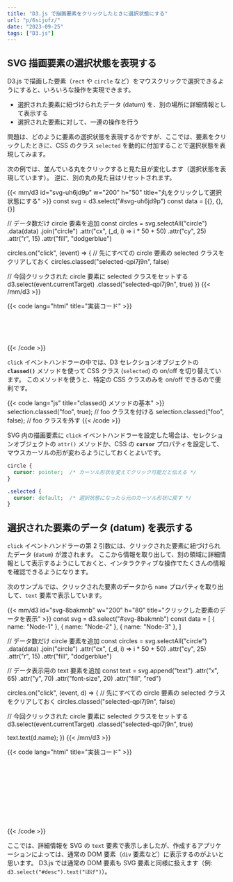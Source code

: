 ```yaml
---
title: "D3.js で描画要素をクリックしたときに選択状態にする"
url: "p/6sijufz/"
date: "2023-09-25"
tags: ["D3.js"]
---
```


<style>
  circle {
    cursor: pointer;
  }
  .selected-qpi7j9n {
    fill: cyan;
    stroke: red;
    stroke-width: 5;
    cursor: default;
  }
</style>

SVG 描画要素の選択状態を表現する
----

D3.js で描画した要素（`rect` や `circle` など）をマウスクリックで選択できるようにすると、いろいろな操作を実現できます。

- 選択された要素に紐づけられたデータ (datum) を、別の場所に詳細情報として表示する
- 選択された要素に対して、一連の操作を行う

問題は、どのように要素の選択状態を表現するかですが、ここでは、要素をクリックしたときに、CSS のクラス `selected` を動的に付加することで選択状態を表現してみます。

次の例では、並んでいる丸をクリックすると見た目が変化します（選択状態を表現しています）。
逆に、別の丸の見た目はリセットされます。

{{< mm/d3 id="svg-uh6jd9p" w="200" h="50" title="丸をクリックして選択状態にする" >}}
const svg = d3.select("#svg-uh6jd9p")
const data = [{}, {}, {}]

// データ数だけ circle 要素を追加
const circles = svg.selectAll("circle")
  .data(data)
  .join("circle")
  .attr("cx", (_d, i) => i * 50 + 50)
  .attr("cy", 25)
  .attr("r", 15)
  .attr("fill", "dodgerblue")

circles.on("click", (event) => {
  // 先にすべての circle 要素の selected クラスをクリアしておく
  circles.classed("selected-qpi7j9n", false)

  // 今回クリックされた circle 要素に selected クラスをセットする
  d3.select(event.currentTarget)
    .classed("selected-qpi7j9n", true)
})
{{< /mm/d3 >}}

{{< code lang="html" title="実装コード" >}}
<style>
  circle {
    cursor: pointer;
  }

  /* 選択された要素に付加するクラス */
  .selected {
    fill: cyan;
    stroke: red;
    stroke-width: 5;
    cursor: default;
  }
</style>
<svg id="svg-uh6jd9p" width="200" height="50"></svg>
<script>
const svg = d3.select("#svg-uh6jd9p")
const data = [{}, {}, {}]

// データ数だけ circle 要素を追加
const circles = svg.selectAll("circle")
  .data(data)
  .join("circle")
  .attr("cx", (_d, i) => i * 50 + 50)
  .attr("cy", 25)
  .attr("r", 15)
  .attr("fill", "dodgerblue")

circles.on("click", (event) => {
  // 先にすべての circle 要素の selected クラスをクリアしておく
  circles.classed("selected", false)

  // 今回クリックされた circle 要素に selected クラスをセットする
  d3.select(event.currentTarget)
    .classed("selected", true)
})
</script>
{{< /code >}}

`click` イベントハンドラーの中では、D3 セレクションオブジェクトの __`classed()`__ メソッドを使って CSS クラス (`selected`) の on/off を切り替えています。
このメソッドを使うと、特定の CSS クラスのみを on/off できるので便利です。

{{< code lang="js" title="classed() メソッドの基本" >}}
selection.classed("foo", true);   // foo クラスを付ける
selection.classed("foo", false);  // foo クラスを外す
{{< /code >}}

SVG 内の描画要素に `click` イベントハンドラーを設定した場合は、セレクションオブジェクトの `attr()` メソッドか、CSS の __`cursor`__ プロパティを設定して、マウスカーソルの形が変わるようにしておくとよいです。

```css
circle {
  cursor: pointer;  /* カーソル形状を変えてクリック可能だと伝える */
}

.selected {
  cursor: default;  /* 選択状態になったら元のカーソル形状に戻す */
}
```



選択された要素のデータ (datum) を表示する
----

`click` イベントハンドラーの第 2 引数には、クリックされた要素に紐づけられたデータ (`datum`) が渡されます。
ここから情報を取り出して、別の領域に詳細情報として表示するようにしておくと、インタラクティブな操作でたくさんの情報を確認できるようになります。

次のサンプルでは、クリックされた要素のデータから `name` プロパティを取り出して、`text` 要素で表示しています。

{{< mm/d3 id="svg-8bakmnb" w="200" h="80" title="クリックした要素のデータを表示" >}}
const svg = d3.select("#svg-8bakmnb")
const data = [
  { name: "Node-1" },
  { name: "Node-2" },
  { name: "Node-3" },
]

// データ数だけ circle 要素を追加
const circles = svg.selectAll("circle")
  .data(data)
  .join("circle")
  .attr("cx", (_d, i) => i * 50 + 50)
  .attr("cy", 25)
  .attr("r", 15)
  .attr("fill", "dodgerblue")

// データ表示用の text 要素を追加
const text = svg.append("text")
  .attr("x", 65)
  .attr("y", 70)
  .attr("font-size", 20)
  .attr("fill", "red")

circles.on("click", (event, d) => {
  // 先にすべての circle 要素の selected クラスをクリアしておく
  circles.classed("selected-qpi7j9n", false)

  // 今回クリックされた circle 要素に selected クラスをセットする
  d3.select(event.currentTarget)
    .classed("selected-qpi7j9n", true)

  text.text(d.name);
})
{{< /mm/d3 >}}

{{< code lang="html" title="実装コード" >}}
<svg id="svg-8bakmnb" w="200" h="80"></svg>
<script>
const svg = d3.select("#svg-8bakmnb")
const data = [
  { name: "Node-1" },
  { name: "Node-2" },
  { name: "Node-3" },
]

const circles = svg.selectAll("circle")
  .data(data)
  .join("circle")
  .attr("cx", (_d, i) => i * 50 + 50)
  .attr("cy", 25)
  .attr("r", 15)
  .attr("fill", "dodgerblue")

// データ表示用の text 要素を追加
const text = svg.append("text")
  .attr("x", 65)
  .attr("y", 70)
  .attr("font-size", 20)
  .attr("fill", "red")

circles.on("click", (event, d) => {
  circles.classed("selected", false)
  d3.select(event.currentTarget).classed("selected", true)

  // クリックした要素に結び付けられたデータを取り出して表示
  text.text(d.name);
})
</script>
{{< /code >}}

ここでは、詳細情報を SVG の `text` 要素で表示しましたが、作成するアプリケーションによっては、通常の DOM 要素（`div` 要素など）に表示するのがよいと思います。
D3.js では通常の DOM 要素も SVG 要素と同様に扱えます（例: `d3.select("#desc").text("ほげ")`）。

